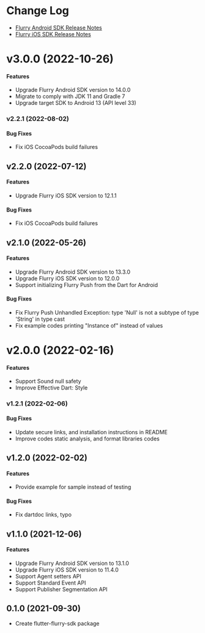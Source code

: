 # Change Log

* [Flurry Android SDK Release Notes](https://developer.yahoo.com/flurry/docs/releasenotes/android/)
* [Flurry iOS SDK Release Notes](https://developer.yahoo.com/flurry/docs/releasenotes/ios/)

# v3.0.0 (2022-10-26)

#### Features

* Upgrade Flurry Android SDK version to 14.0.0
* Migrate to comply with JDK 11 and Gradle 7
* Upgrade target SDK to Android 13 (API level 33)

### v2.2.1 (2022-08-02)

#### Bug Fixes

* Fix iOS CocoaPods build failures

## v2.2.0 (2022-07-12)

#### Features

* Upgrade Flurry iOS SDK version to 12.1.1

#### Bug Fixes

* Fix iOS CocoaPods build failures

## v2.1.0 (2022-05-26)

#### Features

* Upgrade Flurry Android SDK version to 13.3.0
* Upgrade Flurry iOS SDK version to 12.0.0
* Support initializing Flurry Push from the Dart for Android

#### Bug Fixes

* Fix Flurry Push Unhandled Exception: type 'Null' is not a subtype of type 'String' in type cast
* Fix example codes printing "Instance of" instead of values

# v2.0.0 (2022-02-16)

#### Features

* Support Sound null safety
* Improve Effective Dart: Style

### v1.2.1 (2022-02-06)

#### Bug Fixes

* Update secure links, and installation instructions in README
* Improve codes static analysis, and format libraries codes

## v1.2.0 (2022-02-02)

#### Features

* Provide example for sample instead of testing

#### Bug Fixes

* Fix dartdoc links, typo

## v1.1.0 (2021-12-06)

#### Features

* Upgrade Flurry Android SDK version to 13.1.0
* Upgrade Flurry iOS SDK version to 11.4.0
* Support Agent setters API
* Support Standard Event API
* Support Publisher Segmentation API

## 0.1.0 (2021-09-30)

* Create flutter-flurry-sdk package

